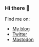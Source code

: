 ### Hi there 👋

Find me on:

- [My blog](https://rias.be)
- [Twitter](https://twitter.com/riasvdv)
- <a href="https://phpc.social/@rias" rel="me">Mastodon</a>
